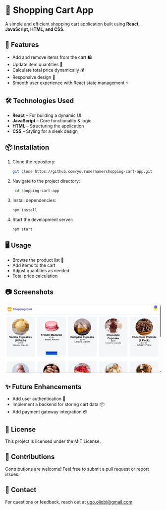 # 🛒 Shopping Cart App

A simple and efficient shopping cart application built using **React, JavaScript, HTML, and CSS**.

## 🚀 Features

- Add and remove items from the cart 🛍️
- Update item quantities 🔄
- Calculate total price dynamically 💰
- Responsive design 📱
- Smooth user experience with React state management ⚡

## 🛠️ Technologies Used

- **React** – For building a dynamic UI
- **JavaScript** – Core functionality & logic
- **HTML** – Structuring the application
- **CSS** – Styling for a sleek design

## 📦 Installation

1. Clone the repository:
   ```sh
   git clone https://github.com/yourusername/shopping-cart-app.git
   ```
2. Navigate to the project directory:
   ```sh
    cd shopping-cart-app
   ```
3. Install dependencies:
   ```sh
   npm install
   ```
4. Start the development server:
   ```sh
   npm start
   ```

## 🖥️ Usage

- Browse the product list 🛒
- Add items to the cart
- Adjust quantities as needed
- Total price calculation

## 📷 Screenshots

![ShoppingCart Screenshot](src/assets/images/shoppingCart_img.jpg)

## ✨ Future Enhancements

- Add user authentication 🔐
- Implement a backend for storing cart data 📦
- Add payment gateway integration 💳

## 📝 License

This project is licensed under the MIT License.

## 🙌 Contributions

Contributions are welcome! Feel free to submit a pull request or report issues.

## 💬 Contact

For questions or feedback, reach out at ugo.oliobi@gmail.com
